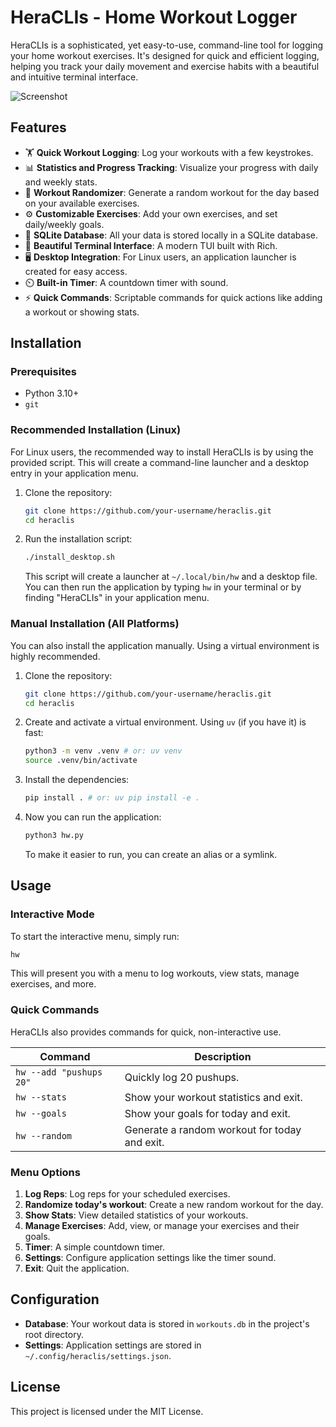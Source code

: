 # HeraCLIs - Home Workout Logger

HeraCLIs is a sophisticated, yet easy-to-use, command-line tool for logging your home workout exercises. It's designed for quick and efficient logging, helping you track your daily movement and exercise habits with a beautiful and intuitive terminal interface.

![Screenshot](https://i.imgur.com/example.png) <!--- Placeholder for a screenshot -->

## Features

-   🏋️ **Quick Workout Logging**: Log your workouts with a few keystrokes.
-   📊 **Statistics and Progress Tracking**: Visualize your progress with daily and weekly stats.
-   🎲 **Workout Randomizer**: Generate a random workout for the day based on your available exercises.
-   ⚙️ **Customizable Exercises**: Add your own exercises, and set daily/weekly goals.
-   💾 **SQLite Database**: All your data is stored locally in a SQLite database.
-   🎨 **Beautiful Terminal Interface**: A modern TUI built with Rich.
-   🖥️ **Desktop Integration**: For Linux users, an application launcher is created for easy access.
-   ⏲️ **Built-in Timer**: A countdown timer with sound.
-   ⚡ **Quick Commands**: Scriptable commands for quick actions like adding a workout or showing stats.

## Installation

### Prerequisites

-   Python 3.10+
-   `git`

### Recommended Installation (Linux)

For Linux users, the recommended way to install HeraCLIs is by using the provided script. This will create a command-line launcher and a desktop entry in your application menu.

1.  Clone the repository:
    ```bash
    git clone https://github.com/your-username/heraclis.git
    cd heraclis
    ```

2.  Run the installation script:
    ```bash
    ./install_desktop.sh
    ```
    This script will create a launcher at `~/.local/bin/hw` and a desktop file. You can then run the application by typing `hw` in your terminal or by finding "HeraCLIs" in your application menu.

### Manual Installation (All Platforms)

You can also install the application manually. Using a virtual environment is highly recommended.

1.  Clone the repository:
    ```bash
    git clone https://github.com/your-username/heraclis.git
    cd heraclis
    ```

2.  Create and activate a virtual environment. Using `uv` (if you have it) is fast:
    ```bash
    python3 -m venv .venv # or: uv venv
    source .venv/bin/activate
    ```

3.  Install the dependencies:
    ```bash
    pip install . # or: uv pip install -e .
    ```

4.  Now you can run the application:
    ```bash
    python3 hw.py
    ```
    To make it easier to run, you can create an alias or a symlink.

## Usage

### Interactive Mode

To start the interactive menu, simply run:

```bash
hw
```

This will present you with a menu to log workouts, view stats, manage exercises, and more.

### Quick Commands

HeraCLIs also provides commands for quick, non-interactive use.

| Command                | Description                                        |
| ---------------------- | -------------------------------------------------- |
| `hw --add "pushups 20"`| Quickly log 20 pushups.                            |
| `hw --stats`           | Show your workout statistics and exit.             |
| `hw --goals`           | Show your goals for today and exit.                |
| `hw --random`          | Generate a random workout for today and exit.      |

### Menu Options

1.  **Log Reps**: Log reps for your scheduled exercises.
2.  **Randomize today's workout**: Create a new random workout for the day.
3.  **Show Stats**: View detailed statistics of your workouts.
4.  **Manage Exercises**: Add, view, or manage your exercises and their goals.
5.  **Timer**: A simple countdown timer.
6.  **Settings**: Configure application settings like the timer sound.
7.  **Exit**: Quit the application.

## Configuration

-   **Database**: Your workout data is stored in `workouts.db` in the project's root directory.
-   **Settings**: Application settings are stored in `~/.config/heraclis/settings.json`.

## License

This project is licensed under the MIT License.
